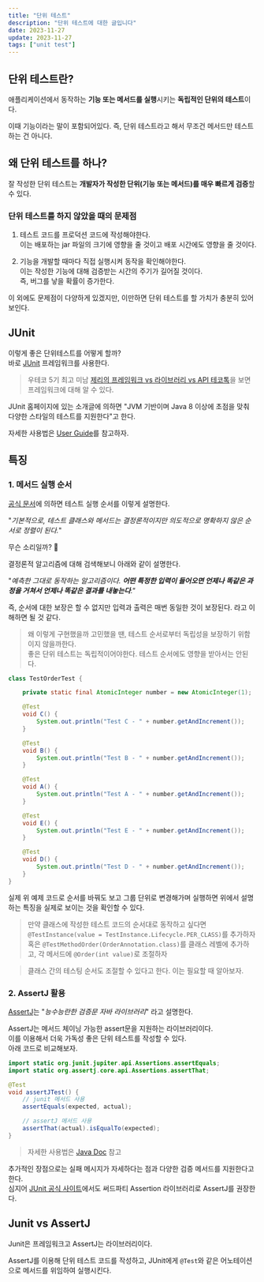 ```yaml
---
title: "단위 테스트"
description: "단위 테스트에 대한 글입니다"
date: 2023-11-27
update: 2023-11-27
tags: ["unit test"]
---
```


## 단위 테스트란?

애플리케이션에서 동작하는 **기능 또는 메서드를 실행**시키는 **독립적인 단위의 테스트**이다.

이때 기능이라는 말이 포함되어있다. 즉, 단위 테스트라고 해서 무조건 메서드만 테스트하는 건 아니다.

## 왜 단위 테스트를 하나?

잘 작성한 단위 테스트는 **개발자가 작성한 단위(기능 또는 메서드)를 매우 빠르게 검증**할 수 있다.

### 단위 테스트를 하지 않았을 때의 문제점

1. 테스트 코드를 프로덕션 코드에 작성해야한다.<br>
   이는 배포하는 jar 파일의 크기에 영향을 줄 것이고 배포 시간에도 영향을 줄 것이다.

2. 기능을 개발할 때마다 직접 실행시켜 동작을 확인해야한다.<br>
   이는 작성한 기능에 대해 검증받는 시간의 주기가 길어질 것이다.<br>
   즉, 버그를 낳을 확률이 증가한다.

이 외에도 문제점이 다양하게 있겠지만, 이만하면 단위 테스트를 할 가치가 충분히 있어보인다.

## JUnit

이렇게 좋은 단위테스트를 어떻게 할까?<br>
바로 [JUnit](https://junit.org/junit5/) 프레임워크를 사용한다.

> 우테코 5기 최고 미남 [제리의 프레임워크 vs 라이브러리 vs API 테코톡](https://youtu.be/yKEwNVbAFC0?feature=shared)을 보면 프레임워크에 대해 알 수 있다.

JUnit 홈페이지에 있는 소개글에 의하면 "JVM 기반이며 Java 8 이상에 초점을 맞춰 다양한 스타일의 테스트를 지원한다"고 한다.

자세한 사용법은 [User Guide](https://junit.org/junit5/docs/current/user-guide/)를 참고하자.

## 특징
### 1. 메서드 실행 순서

[공식 문서](https://junit.org/junit5/docs/current/user-guide/#writing-tests-test-execution-order)에 의하면 테스트 실행 순서를 이렇게 설명한다.

"_기본적으로, 테스트 클래스와 메서드는 결정론적이지만 의도적으로 명확하지 않은 순서로 정렬이 된다._"

무슨 소리일까? 🤔

결정론적 알고리즘에 대해 검색해보니 아래와 같이 설명한다.

"_예측한 그대로 동작하는 알고리즘이다. **어떤 특정한 입력이 들어오면 언제나 똑같은 과정을 거쳐서 언제나 똑같은 결과를 내놓는다**."_

즉, 순서에 대한 보장은 할 수 없지만 입력과 출력은 매번 동일한 것이 보장된다. 라고 이해하면 될 것 같다.

> 왜 이렇게 구현했을까 고민했을 땐, 테스트 순서로부터 독립성을 보장하기 위함이지 않을까한다.<br>
> 좋은 단위 테스트는 독립적이어야한다. 테스트 순서에도 영향을 받아서는 안된다.

```java
class TestOrderTest {

    private static final AtomicInteger number = new AtomicInteger(1);

    @Test
    void C() {
        System.out.println("Test C - " + number.getAndIncrement());
    }

    @Test
    void B() {
        System.out.println("Test B - " + number.getAndIncrement());
    }

    @Test
    void A() {
        System.out.println("Test A - " + number.getAndIncrement());
    }

    @Test
    void E() {
        System.out.println("Test E - " + number.getAndIncrement());
    }

    @Test
    void D() {
        System.out.println("Test D - " + number.getAndIncrement());
    }
}
```

실제 위 예제 코드로 순서를 바꿔도 보고 그룹 단위로 변경해가며 실행하면 위에서 설명하는 특징을 실제로 보이는 것을 확인할 수 있다.

> 만약 클래스에 작성한 테스트 코드의 순서대로 동작하고 싶다면 `@TestInstance(value = TestInstance.Lifecycle.PER_CLASS)`를 추가하자<br>
> 혹은 `@TestMethodOrder(OrderAnnotation.class)`를 클래스 레벨에 추가하고, 각 메서드에 `@Order(int value)`로 조절하자

> 클래스 간의 테스팅 순서도 조절할 수 있다고 한다. 이는 필요할 때 알아보자.

### 2. AssertJ 활용

[AssertJ](http://joel-costigliola.github.io/assertj/assertj-core-quick-start.html)는 "_능수능란한 검증문 자바 라이브러리_" 라고 설명한다.


AssertJ는 메서드 체이닝 가능한 assert문을 지원하는 라이브러리이다.<br>
이를 이용해서 더욱 가독성 좋은 단위 테스트를 작성할 수 있다.<br>
아래 코드로 비교해보자.

```java
import static org.junit.jupiter.api.Assertions.assertEquals;
import static org.assertj.core.api.Assertions.assertThat;

@Test
void assertJTest() {
    // junit 메서드 사용
    assertEquals(expected, actual);

    // assertJ 메서드 사용
    assertThat(actual).isEqualTo(expected);
}
```

> 자세한 사용법은 [Java Doc](http://javadoc.io/doc/org.assertj/assertj-core) 참고

추가적인 장점으로는 실패 메시지가 자세하다는 점과 다양한 검증 메서드를 지원한다고 한다.<br>
심지어 [JUnit 공식 사이트](https://junit.org/junit5/docs/current/user-guide/#writing-tests-assertions-third-party)에서도 써드파티 Assertion 라이브러리로 AssertJ를 권장한다.

## Junit vs AssertJ

Junit은 프레임워크고 AssertJ는 라이브러리이다.

AssertJ를 이용해 단위 테스트 코드를 작성하고, JUnit에게 `@Test`와 같은 어노테이션으로 메서드를 위임하여 실행시킨다. 